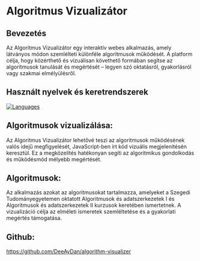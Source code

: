 # Algoritmus Vizualizátor

## Bevezetés
Az Algoritmus Vizualizátor egy interaktív webes alkalmazás, amely látványos módon szemlélteti különféle algoritmusok működését. A platform célja, hogy közérthető és vizuálisan követhető formában segítse az algoritmusok tanulását és megértését – legyen szó oktatásról, gyakorlásról vagy szakmai elmélyülésről.

## Használt nyelvek és keretrendszerek
[![Languages](https://skillicons.dev/icons?i=html,css,js,ts,svelte)](https://skillicons.dev)

## Algoritmusok vizualizálása:
Az Algoritmus Vizualizátor lehetővé teszi az algoritmusok működésének valós idejű megfigyelését, JavaScript-ben írt kód vizuális megjelenítésén keresztül. Ez a megközelítés hatékonyan segíti az algoritmikus gondolkodás és működésmód mélyebb megértését.

## Algoritmusok:
Az alkalmazás azokat az algoritmusokat tartalmazza, amelyeket a Szegedi Tudományegyetemen oktatott Algoritmusok és adatszerkezetek I és Algoritmusok és adatszerkezetek II kurzusok keretében ismertetnek. A vizualizáció célja az elméleti ismeretek szemléltetése és a gyakorlati megértés támogatása.

## Github:
https://github.com/DeeAyDan/algorithm-visualizer